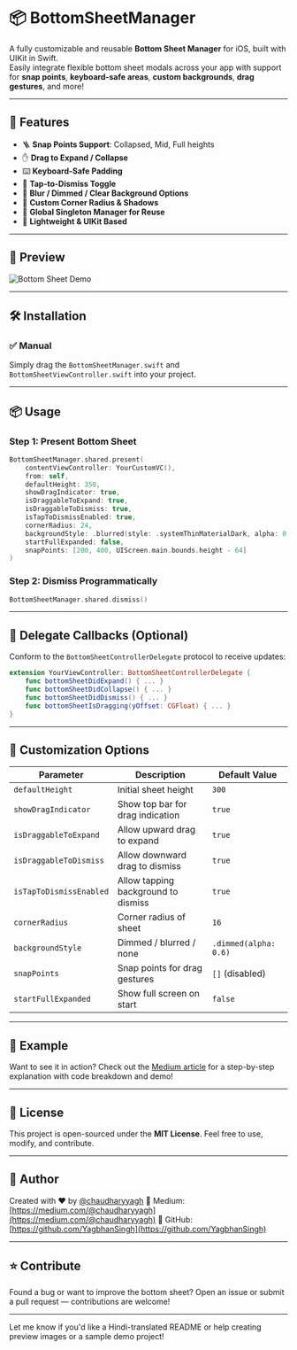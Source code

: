 # 📦 BottomSheetManager

A fully customizable and reusable **Bottom Sheet Manager** for iOS, built with UIKit in Swift.  
Easily integrate flexible bottom sheet modals across your app with support for **snap points**, **keyboard-safe areas**, **custom backgrounds**, **drag gestures**, and more!

---

## 🚀 Features

- 🪜 **Snap Points Support**: Collapsed, Mid, Full heights
- ✋ **Drag to Expand / Collapse**
- ⌨️ **Keyboard-Safe Padding**
- 🚫 **Tap-to-Dismiss Toggle**
- 🎨 **Blur / Dimmed / Clear Background Options**
- 🔲 **Custom Corner Radius & Shadows**
- 🔁 **Global Singleton Manager for Reuse**
- 🎯 **Lightweight & UIKit Based**

---

## 📸 Preview

![Bottom Sheet Demo](Assets/BottomSheetPreview.gif) <!-- (optional: you can upload a preview gif or image here) -->

---

## 🛠 Installation

### ✅ Manual

Simply drag the `BottomSheetManager.swift` and `BottomSheetViewController.swift` into your project.

---

## 📦 Usage

### Step 1: Present Bottom Sheet

```swift
BottomSheetManager.shared.present(
    contentViewController: YourCustomVC(),
    from: self,
    defaultHeight: 350,
    showDragIndicator: true,
    isDraggableToExpand: true,
    isDraggableToDismiss: true,
    isTapToDismissEnabled: true,
    cornerRadius: 24,
    backgroundStyle: .blurred(style: .systemThinMaterialDark, alpha: 0.6),
    startFullExpanded: false,
    snapPoints: [200, 400, UIScreen.main.bounds.height - 64]
)
````

### Step 2: Dismiss Programmatically

```swift
BottomSheetManager.shared.dismiss()
```

---

## 🧠 Delegate Callbacks (Optional)

Conform to the `BottomSheetControllerDelegate` protocol to receive updates:

```swift
extension YourViewController: BottomSheetControllerDelegate {
    func bottomSheetDidExpand() { ... }
    func bottomSheetDidCollapse() { ... }
    func bottomSheetDidDismiss() { ... }
    func bottomSheetIsDragging(yOffset: CGFloat) { ... }
}
```

---

## 📄 Customization Options

| Parameter               | Description                         | Default Value         |
| ----------------------- | ----------------------------------- | --------------------- |
| `defaultHeight`         | Initial sheet height                | `300`                 |
| `showDragIndicator`     | Show top bar for drag indication    | `true`                |
| `isDraggableToExpand`   | Allow upward drag to expand         | `true`                |
| `isDraggableToDismiss`  | Allow downward drag to dismiss      | `true`                |
| `isTapToDismissEnabled` | Allow tapping background to dismiss | `true`                |
| `cornerRadius`          | Corner radius of sheet              | `16`                  |
| `backgroundStyle`       | Dimmed / blurred / none             | `.dimmed(alpha: 0.6)` |
| `snapPoints`            | Snap points for drag gestures       | `[]` (disabled)       |
| `startFullExpanded`     | Show full screen on start           | `false`               |

---

## 🧪 Example

Want to see it in action? Check out the [Medium article](https://medium.com/@chaudharyyagh/build-a-fully-customizable-bottom-sheet-manager-in-swift-ios-898cb03ea844) for a step-by-step explanation with code breakdown and demo!

---

## 🧾 License

This project is open-sourced under the **MIT License**. Feel free to use, modify, and contribute.

---

## 🙌 Author

Created with ❤️ by [@chaudharyyagh](https://medium.com/@chaudharyyagh)
🔗 Medium: [https://medium.com/@chaudharyyagh](https://medium.com/@chaudharyyagh)
🔗 GitHub: [https://github.com/YagbhanSingh](https://github.com/YagbhanSingh)

---

## ⭐️ Contribute

Found a bug or want to improve the bottom sheet?
Open an issue or submit a pull request — contributions are welcome!

---

Let me know if you'd like a Hindi-translated README or help creating preview images or a sample demo project!
```
